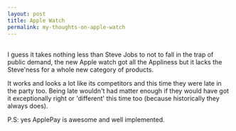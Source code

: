 ```yaml
---
layout: post
title: Apple Watch
permalink: my-thoughts-on-apple-watch
---
```

</br>
I guess it takes nothing less than Steve Jobs to not to fall in the trap of public demand, the new Apple watch got all the Appliness but it lacks the Steve'ness for a whole new category of products.

It works and looks a lot like its competitors and this time they were late in the party too. Being late wouldn't had matter enough if they would have got it exceptionally right or 'different' this time too (because historically they always does). 

P.S: yes ApplePay is awesome and well implemented.